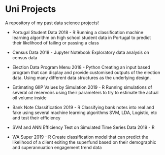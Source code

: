 # Uni Projects
A repository of my past data science projects!

- Portugal Student Data 2018 - R
Running a classification machine learning algorithm on high school student data in Portugal to predict their likelihood of failing or passing a class

- Census Data 2018 - Jupyter Notebook
Exploratory data analysis on census data

- Election Data Program Menu 2018 - Python
Creating an input based program that can display and provide customised outputs of the election data. Using many different data structures as the underlying design.

- Estimating GIIP Values by Simulation 2019 - R
Running simulations of several oil reservoirs using their parameters to try to estimate the actual oil volume inside

- Bank Note Classification 2019 - R
Classifying bank notes into real and fake using several machine learning algorithms SVM, LDA, Logistic, etc and test their efficiency

- SVM and ANN Efficiency Test on Simulated Time Series Data 2019 - R

- WA Super 2019 - R
Create classification model that can predict the likelihood of a client exiting the superfund based on their demographic and superannuation engagement trend data

  

